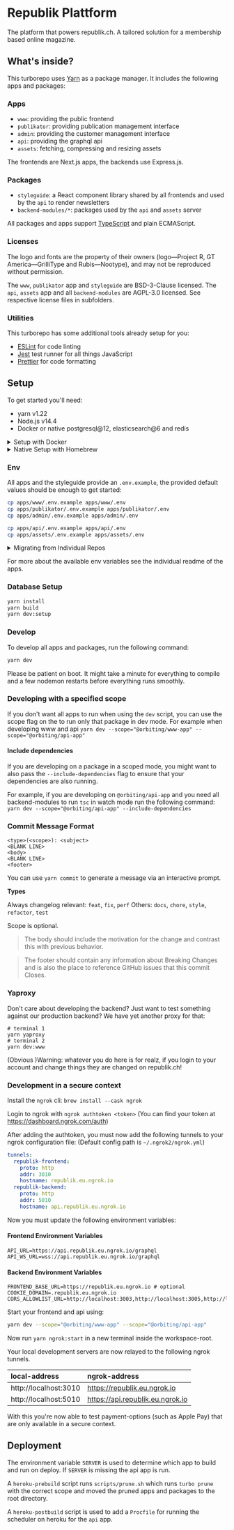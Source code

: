 # Republik Plattform

The platform that powers republik.ch. A tailored solution for a membership based online magazine.

## What's inside?

This turborepo uses [Yarn](https://classic.yarnpkg.com/lang/en/) as a package manager. It includes the following apps and packages:

### Apps

- `www`: providing the public frontend
- `publikator`: providing publication management interface
- `admin`: providing the customer management interface
- `api`: providing the graphql api
- `assets`: fetching, compressing and resizing assets

The frontends are Next.js apps, the backends use Express.js. 

### Packages

- `styleguide`: a React component library shared by all frontends and used by the `api` to render newsletters
- `backend-modules/*`: packages used by the `api` and `assets` server

All packages and apps support [TypeScript](https://www.typescriptlang.org/) and plain ECMAScript.

### Licenses

The logo and fonts are the property of their owners (logo—Project R, GT America—GrilliType and Rubis—Nootype), and may not be reproduced without permission.

The `www`, `publikator` app and `styleguide` are BSD-3-Clause licensed. The `api`, `assets` app and all `backend-modules` are AGPL-3.0 licensed. See respective license files in subfolders.

### Utilities

This turborepo has some additional tools already setup for you:

- [ESLint](https://eslint.org/) for code linting
- [Jest](https://jestjs.io) test runner for all things JavaScript
- [Prettier](https://prettier.io) for code formatting

## Setup

To get started you'll need:

- yarn v1.22
- Node.js v14.4
- Docker or native postgresql@12, elasticsearch@6 and redis

<details><summary>Setup with Docker</summary>
<p>

The included [docker-compose.yml](docker-compose.yml) starts all external-services. Currently that's: postgresql, redis, elasticsearch (and kibana).

The data is persisted in `./docker-data/`.

```
docker-compose up [-d]
```

##### Postgresql in docker

We recommend you install the postgresql client tools on your machine to interact with the database. The tests scripts also depend on the clients being installed.

```
# linux
sudo apt install postgresql-client-12
```

When postgresql in running in docker client tools like `psql` or `createdb`/`dropdb` don't automatically connect to it. They try to access postgresql via a local socket, when instead you want them to connect via network to localhost. To make your life easier, you can add the following environment variables to `~/.bashrc` / `~/.zshrc` so the client tools connect to localhost per default.

```
export PGHOST=127.0.0.1
export PGUSER=postgres
```

</p>
</details>

<details><summary>Native Setup with Homebrew</summary>
<p>

```bash
brew install postgresql@12 elasticsearch@6 redis nvm
nvm install 14
nvm alias default 14
npm install -g yarn@1.22
brew services start postgresql@12
brew services start elasticsearch@6
brew services start redis
```

#### Docker Kibana accessing native Elasticsearch

```bash
docker run -p 5601:5601 -e ELASTICSEARCH_HOSTS=http://host.docker.internal:9200 docker.elastic.co/kibana/kibana-oss:6.7.0
```

Note:

- Elasticsearch and Kibana versions must match, ckeck ES version at `http://localhost:9200/`
- `ELASTICSEARCH_HOSTS` must be accessible [within docker](https://nickjanetakis.com/blog/docker-tip-65-get-your-docker-hosts-ip-address-from-in-a-container).

</p>
</details>

### Env

All apps and the styleguide provide an `.env.example`, the provided default values should be enough to get started:

```bash
cp apps/www/.env.example apps/www/.env 
cp apps/publikator/.env.example apps/publikator/.env 
cp apps/admin/.env.example apps/admin/.env

cp apps/api/.env.example apps/api/.env 
cp apps/assets/.env.example apps/assets/.env 
```

<details><summary>Migrating from Individual Repos</summary>
<p>

You may copyover your environment from the individual repos with one manual edit:

```bash
cp ../republik-frontend/.env apps/www/.env
cp ../publikator-frontend/.env apps/publikator/.env
cp ../republik-admin-frontend/.env apps/admin/.env

cp ../styleguide/.env packages/styleguide/.env

cp ../backends/.env apps/api/.env
echo "PORT=5010" >> apps/api/.env

cp ../backends/servers/assets/.env apps/assets/.env
```

</p>
</details>

For more about the available env variables see the individual readme of the apps.

### Database Setup

```bash
yarn install
yarn build
yarn dev:setup
```

### Develop

To develop all apps and packages, run the following command:

```bash
yarn dev
```

Please be patient on boot. It might take a minute for everything to compile and a few nodemon restarts before everything runs smoothly.

### Developing with a specified scope

If you don't want all apps to run when using the `dev` script, you can use the scope flag on the to run only that package in dev mode.
For example when developing www and api `yarn dev --scope="@orbiting/www-app" --scope="@orbiting/api-app"`

#### Include dependencies

If you are developing on a package in a scoped mode, you might want to also pass the `--include-dependencies` flag to ensure that your dependencies are also running.

For example, if you are developing on `@orbiting/api-app` and you need all backend-modules to run `tsc` in watch mode run the following command:
`yarn dev --scope="@orbiting/api-app" --include-dependencies`

### Commit Message Format

```
<type>(<scope>): <subject>
<BLANK LINE>
<body>
<BLANK LINE>
<footer>
```

You can use `yarn commit` to generate a message via an interactive prompt.

**Types**

Always changelog relevant: `feat`, `fix`, `perf`
Others: `docs`, `chore`, `style`, `refactor`, `test`

Scope is optional.

> The body should include the motivation for the change and contrast this with previous behavior.

> The footer should contain any information about Breaking Changes and is also the place to reference GitHub issues that this commit Closes.

### Yaproxy

Don't care about developing the backend? Just want to test something against our production backend? We have yet another proxy for that:

```
# terminal 1
yarn yaproxy
# terminal 2
yarn dev:www
```

(Obvious )Warning: whatever you do here is for realz, if you login to your account and change things they are changed on republik.ch!

### Development in a secure context

Install the `ngrok` cli: `brew install --cask ngrok`

Login to ngrok with `ngrok authtoken <token>` (You can find your token at https://dashboard.ngrok.com/auth)

After adding the authtoken, you must now add the following tunnels to your ngrok configuration file:
(Default config path is `~/.ngrok2/ngrok.yml`)
```yaml
tunnels:
  republik-frontend:
    proto: http
    addr: 3010
    hostname: republik.eu.ngrok.io
  republik-backend:
    proto: http
    addr: 5010
    hostname: api.republik.eu.ngrok.io
```

Now you must update the following environment variables:

#### Frontend Environment Variables
```
API_URL=https://api.republik.eu.ngrok.io/graphql
API_WS_URL=wss://api.republik.eu.ngrok.io/graphql
```

#### Backend Environment Variables
```
FRONTEND_BASE_URL=https://republik.eu.ngrok.io # optional
COOKIE_DOMAIN=.republik.eu.ngrok.io
CORS_ALLOWLIST_URL=http://localhost:3003,http://localhost:3005,http://localhost:3006,http://localhost:3010,http://localhost:3000,https://republik.eu.ngrok.io
```

Start your frontend and api using:

```bash
yarn dev --scope="@orbiting/www-app" --scope="@orbiting/api-app"
```


Now run `yarn ngrok:start` in a new terminal inside the workspace-root.

Your local development servers are now relayed to the following ngrok tunnels.

| local-address | ngrok-address                    |
| :------------ |:---------------------------------|
| http://localhost:3010 | https://republik.eu.ngrok.io     |
| http://localhost:5010 | https://api.republik.eu.ngrok.io |

With this you're now able to test payment-options (such as Apple Pay) that are only available in a secure context.

## Deployment

The environment variable `SERVER` is used to determine which app to build and run on deploy. If `SERVER` is missing the api app is run.

A `heroku-prebuild` script runs `scripts/prune.sh` which runs `turbo prune` with the correct scope and moved the pruned apps and packages to the root directory.

A `heroku-postbuild` script is used to add a `Procfile` for running the scheduler on heroku for the `api` app.

